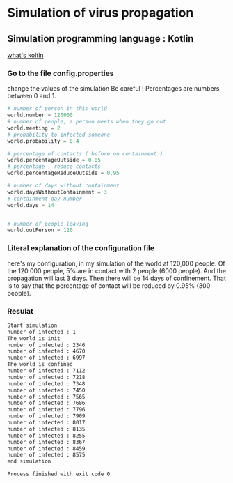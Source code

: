 # Simulation of virus propagation

## Simulation programming language : Kotlin
[what's koltin](https://kotlinlang.org/)

### Go to the file config.properties
change the values of the simulation
Be careful ! Percentages are numbers between 0 and 1. 

```python
# number of person in this world
world.number = 120000
# number of people, a person meets when they go out
world.meeting = 2
# probability to infected someone
world.probability = 0.4

# percentage of contacts ( before on containment )
world.percentageOutside = 0.05
# percentage , reduce contacts
world.percentageReduceOutside = 0.95

# number of days without containment
world.daysWithoutContainment = 3
# containment day number
world.days = 14


# number of people leaving
world.outPerson = 120

```
### Literal explanation of the configuration file 
here's my configuration, in my simulation of the world at 120,000 people.
Of the 120 000 people, 5% are in contact with 2 people (6000 people). And the propagation will last 3 days.  Then there will be 14 days of confinement. That is to say that the percentage of contact will be reduced by 0.95% (300 people).

### Resulat 
```bash
Start simulation
number of infected : 1
The world is init
number of infected : 2346
number of infected : 4670
number of infected : 6997
The world is confined
number of infected : 7112
number of infected : 7218
number of infected : 7348
number of infected : 7450
number of infected : 7565
number of infected : 7686
number of infected : 7796
number of infected : 7909
number of infected : 8017
number of infected : 8135
number of infected : 8255
number of infected : 8367
number of infected : 8459
number of infected : 8575
end simulation

Process finished with exit code 0

```
